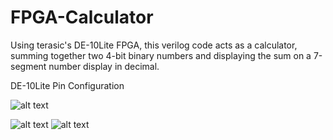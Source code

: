 # FPGA-Calculator
Using terasic's DE-10Lite FPGA, this verilog code acts as a calculator, summing together two 4-bit binary numbers and displaying the sum on a 7-segment number display in decimal.



DE-10Lite Pin Configuration

![alt text]([https://i.imgur.com/oetoSLQ.png](https://github.com/Abram1111/calculatro/blob/main/Screenshot%20(95).png))

![alt text](https://i.imgur.com/yuu8rrJ.png)
![alt text](https://i.imgur.com/8hBqasN.png)
